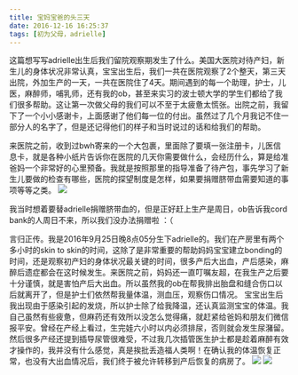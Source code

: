 ```yaml
---
title: 宝妈宝爸的头三天
date: 2016-12-16 16:25:37
tags: [初为父母，adrielle]
---
```


这篇想写写adrielle出生后我们留院观察期发生了什么。美国大医院对待产妇，新生儿的身体状况非常认真，宝宝出生后，我们一共在医院观察了2个整天，第三天出院，外加生产的一天，一共在医院住了4天。期间遇到的每一个助理，护士，儿医，麻醉师，哺乳师，还有我的ob，甚至来实习的波士顿大学的学生们都给了我们很多帮助。这让第一次做父母的我们可以不至于太疲惫太慌张。出院之前，我留下了一个小小感谢卡，上面感谢了他们每一位的付出。虽然过了几个月我记不住一部分人的名字了，但是还记得他们的样子和当时说过的话和给我们的帮助。

来医院之前，收到过bwh寄来的一个大包裹，里面除了要填一张注册卡，儿医信息卡，就是各种小纸片告诉你在医院的几天你需要做什么，会经历什么，算是给准爸妈一个非常好的心里预备。我就是按照那里的指导准备了待产包，事先学习了新生儿要做的检查有哪些，医院的探望制度是怎样，如果要捐赠脐带血需要知道的事项等等之类。
![](/imag/package.jpg)

我当时想着要替adrielle捐赠脐带血的，但是正好赶上生产是周日，ob告诉我cord bank的人周日不来，所以我们没办法捐赠啦 ：（

言归正传。我是2016年9月25日晚8点05分生下adrielle的。我们在产房里有两个多小时的skin to skin的时间，这除了是非常重要的帮助妈妈宝宝建立bonding的时间，还是观察初产妇的身体状况最关键的时间，很多产后大出血，产后感染，麻醉后遗症都会在这时候发生。来医院之前，妈妈还一直叮嘱友超，在我生产之后要十分谨慎，就是害怕产后大出血。所以虽然我的ob在帮我排出胎盘和缝合伤口以后就离开了，但是护士们依然帮我量体温，测血压，观察伤口情况。 宝宝出生后我出现由于感染引起的发烧，所以护士除了给我降温，还认真监测宝宝的体温。我自己虽然有些疲惫，但麻药还有效所以没怎么觉得痛，就赶紧给爸妈和朋友们微信报平安。曾经在产经上看过，生完娃六小时以内必须排尿，否则就会发生尿潴留。然后很多产经还提到插导尿管很难受，不过我几次插管医生护士都是趁着麻醉有效才操作的，我并没有什么感觉，真是挨批丢造福人类啊！在确认我的体温恢复正常，也没有大出血情况后，我们终于被允许转移到产后恢复的病房了。
![](/imag/postlaborroom.jpg)
![](/imag/transfer.jpg)




